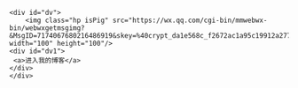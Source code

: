 
<html>
<head>
<meta charset="UTF-8">
<style>
   *{
   padding:0;
   margin:0;
   background:#0099FF;
   
   }
  #dv{
			text-align: center;
			background-color:darksalmon;
		  display:flex;
		  justify-content:center;
		  align-items:center;

			
		}
		#dv1{
			width: 100px;
			height: 100px;
			bbackground: chartreuse;
		    
        
		}
		
		
@-webkit-keyframes hpIsPig{
from {-webkit-transform: rotate(0deg);}
to {-webkit-transform: rotate(360deg);}
}

.hp{
-webkit-transform: rotate(360deg);
animation: hpIsPig 3s linear infinite;
-moz-animation: rotation 3s linear infinite;
-webkit-animation: rotation 5s linear infinite;
-o-animation: rotation 1s linear infinite;
}

.isPig{border-radius: 100px;}

</style>
</head>

	<div id="dv">
        <img class="hp isPig" src="https://wx.qq.com/cgi-bin/mmwebwx-bin/webwxgetmsgimg?&MsgID=7174067680216486919&skey=%40crypt_da1e568c_f2672ac1a95c19912a277c99c41653d8" width="100" height="100"/>	
	<div id="dv1">
	 <a>进入我的博客</a>
	</div>
	</div>

</html>
